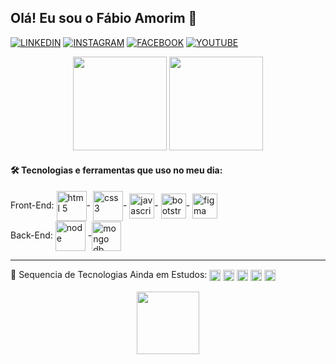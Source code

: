 ## Olá! Eu sou o Fábio Amorim 👋 
<div>
  
[![LINKEDIN](https://img.shields.io/badge/LinkedIn-0077B5?style=for-the-badge&logo=linkedin&logoColor=black)](https://www.linkedin.com/in/f%C3%A1bio-amorim-4545011a1/)
[![INSTAGRAM](https://img.shields.io/badge/Instagram-E4405F?style=for-the-badge&logo=instagram&logoColor=black)](https://instagram.com/Fabioamorim20)
[![FACEBOOK](https://img.shields.io/badge/Facebook-1877F2?style=for-the-badge&logo=facebook&logoColor=black)](https://facebook.com/fabio.amorim.988)
[![YOUTUBE](https://img.shields.io/badge/-YouTube-ff0000?style=for-the-badge&logo=youtube&logoColor=black)](https://www.youtube.com/channel/UCTB22Tze-unwKSdPtvS6w5g)

</div>

<div align="center">
  <img height="150em" src="https://github-readme-stats.vercel.app/api?username=fabioamorim25&show_icons=true&theme=codeSTACKr"/>
  <img height="150em" src="https://github-readme-stats.vercel.app/api/top-langs/?username=fabioamorim25&layout=compact&langs_count=7&theme=codeSTACKr"/>
</div>

<div> 

  #### 🛠️ Tecnologias e ferramentas que uso no meu dia:
  <div>
     Front-End:
    <img align="center" alt="html 5" src="https://cdn.jsdelivr.net/gh/devicons/devicon/icons/html5/html5-original-wordmark.svg" height="48"/>-
    <img align="center" alt="css 3"  src="https://cdn.jsdelivr.net/gh/devicons/devicon/icons/css3/css3-original-wordmark.svg" height="48"/>- 
    <img align="center" alt="javascript" src="https://cdn.jsdelivr.net/gh/devicons/devicon/icons/javascript/javascript-original.svg" width="40"/>- 
    <img align="center" alt="bootstrap" src="https://cdn.jsdelivr.net/gh/devicons/devicon/icons/bootstrap/bootstrap-original.svg" width="40"/>- 
    <img align="center" alt="figma" src="https://cdn.jsdelivr.net/gh/devicons/devicon/icons/figma/figma-original.svg" width="40"/>
  </div>

  <div>
    Back-End: 
   <img align="center" alt="node" src="https://cdn.jsdelivr.net/gh/devicons/devicon/icons/nodejs/nodejs-original-wordmark.svg" width="48"/>
   -<img align="center" alt="mongo db" src="https://cdn.jsdelivr.net/gh/devicons/devicon/icons/mongodb/mongodb-plain-wordmark.svg" width="47"/> 
  </div>   
</div>
     
<div>  


<hr>
 🚧 Sequencia de Tecnologias Ainda em Estudos:
   <img align="center" alt="react" src="https://img.shields.io/badge/React-20232A?style=for-the-badge&logo=react&logoColor=61DAFB" height="18">
   <img align="center" alt="redux" src="https://img.shields.io/badge/Redux-593D88?style=for-the-badge&logo=redux&logoColor=white" height="18">
   <img align="center" alt="next.js" src="https://encrypted-tbn0.gstatic.com/images?q=tbn:ANd9GcT-jF8L3CKu6E1saw66CudVZiM9BAE7KlIbRnUQb9K9wDMx4j1Ckd-dgWUzoo4vuigsNA&usqp=CAU" height="18">
   <img align="center" alt="jquery" src="https://img.shields.io/badge/jQuery-0769AD?style=for-the-badge&logo=jquery&logoColor=white" height="18">
   <img align="center" alt="TensorFlow" src="https://img.shields.io/badge/TensorFlow-FF6F00?style=for-the-badge&logo=tensorflow&logoColor=white" height="18">
</div>

<br>
<div align="center">
  <img width="100px" src="https://profile-counter.glitch.me/fabioamorim25/count.svg">
</div>
  

